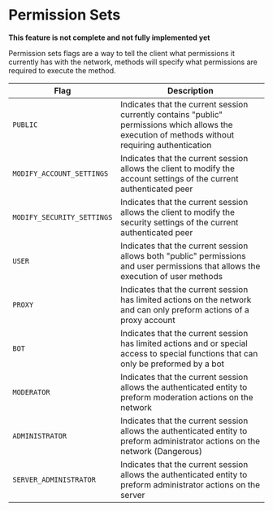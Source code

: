# Permission Sets

**This feature is not complete and not fully implemented yet**

Permission sets flags are a way to tell the client what
permissions it currently has with the network, methods will
specify what permissions are required to execute the method.

| Flag                       | Description                                                                                                                                       |
|----------------------------|---------------------------------------------------------------------------------------------------------------------------------------------------|
| `PUBLIC`                   | Indicates that the current session currently contains "public" permissions which allows the execution of methods without requiring authentication |
| `MODIFY_ACCOUNT_SETTINGS`  | Indicates that the current session allows the client to modify the account settings of the current authenticated peer                             |
| `MODIFY_SECURITY_SETTINGS` | Indicates that the current session allows the client to modify the security settings of the current authenticated peer                            |
| `USER`                     | Indicates that the current session allows both "public" permissions and user permissions that allows the execution of user methods                |
| `PROXY`                    | Indicates that the current session has limited actions on the network and can only preform actions of a proxy account                             |
| `BOT`                      | Indicates that the current session has limited actions and or special access to special functions that can only be preformed by a bot             |
| `MODERATOR`                | Indicates that the current session allows the authenticated entity to preform moderation actions on the network                                   |
| `ADMINISTRATOR`            | Indicates that the current session allows the authenticated entity to preform administrator actions on the network (Dangerous)                    |
| `SERVER_ADMINISTRATOR`     | Indicates that the current session allows the authenticated entity to preform administrator actions on the server                                 |